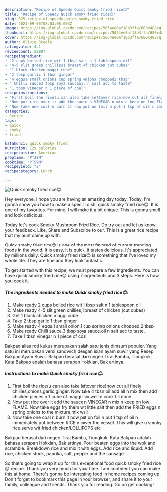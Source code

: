 ```yaml
---
description: "Recipe of Speedy Quick smoky fried rice😊"
title: "Recipe of Speedy Quick smoky fried rice😊"
slug: 625-recipe-of-speedy-quick-smoky-fried-rice
date: 2021-09-05T08:03:08.603Z
image: https://img-global.cpcdn.com/recipes/5054ee0af18b3ffa/680x482cq70/quick-smoky-fried-rice-recipe-main-photo.jpg
thumbnail: https://img-global.cpcdn.com/recipes/5054ee0af18b3ffa/680x482cq70/quick-smoky-fried-rice-recipe-main-photo.jpg
cover: https://img-global.cpcdn.com/recipes/5054ee0af18b3ffa/680x482cq70/quick-smoky-fried-rice-recipe-main-photo.jpg
author: Olivia Steele
ratingvalue: 4.1
reviewcount: 22887
recipeingredient:
- "2 cups boiled rice wit 1 tbsp salt n 1 tablespoon oil"
- "4-5 slit green chillies1 breast of chicken cut cubes"
- "1 block chicken maggi cube"
- "2 tbsp garlic 1 tbsn ginger"
- "4 eggs1 small onion1 cup spring onions chopped2 tbsp"
- " Chilli sauce3 tbsp soya sauceoil n salt acc to taste"
- "1 tbsn vinegar n 1 piece of coal"
recipeinstructions:
- "First boil the rice(u can also take leftover rice)now cut all finely chillies,onions,garlic,ginger. Now take 4 tbsn oil add all n mix then add chicken pieces n 1 cube of maggi mix well n cook till done."
- "Now put rice over it add the sauce n VINEGAR n mix n keep on low FLAME. Now take eggs fry them wit little salt then add the FRIED eggs n spring onions to the mixture.mix well"
- "Now take one coal n burn it now put on foil n put 1 tsp of oil n immediately put between RICE n cover the vessel. This will give u smoky rice.serve wit fried chicken/LOLLIPOPS etc"
categories:
- Recipe
tags:
- quick
- smoky
- fried

katakunci: quick smoky fried 
nutrition: 129 calories
recipecuisine: American
preptime: "PT28M"
cooktime: "PT59M"
recipeyield: "2"
recipecategory: Lunch

---
```



![Quick smoky fried rice😊](https://img-global.cpcdn.com/recipes/5054ee0af18b3ffa/680x482cq70/quick-smoky-fried-rice-recipe-main-photo.jpg)

Hey everyone, I hope you are having an amazing day today. Today, I'm gonna show you how to make a special dish, quick smoky fried rice😊. It is one of my favorites. For mine, I will make it a bit unique. This is gonna smell and look delicious.

Today let&#39;s cook Smoky Mushroom Fried Rice. Do try out and let us know your feedback. Like, Share and Subscribe to our. This is a great rice recipe that my aunt came up with.

Quick smoky fried rice😊 is one of the most favored of current trending foods in the world. It is easy, it is quick, it tastes delicious. It's appreciated by millions daily. Quick smoky fried rice😊 is something that I've loved my whole life. They are fine and they look fantastic.


To get started with this recipe, we must prepare a few ingredients. You can have quick smoky fried rice😊 using 7 ingredients and 3 steps. Here is how you cook it.

<!--inarticleads1-->

##### The ingredients needed to make Quick smoky fried rice😊:

1. Make ready 2 cups boiled rice wit 1 tbsp salt n 1 tablespoon oil
1. Make ready 4-5 slit green chillies,1 breast of chicken (cut cubes)
1. Get 1 block chicken maggi cube
1. Take 2 tbsp garlic 1 tbsn ginger
1. Make ready 4 eggs,1 small onion,1 cup spring onions chopped,2 tbsp
1. Make ready  Chilli sauce,3 tbsp soya sauce.oil n salt acc to taste,
1. Take 1 tbsn vinegar n 1 piece of coal


Bakpao alias roti kukus merupakan salah satu jenis dimsum populer. Yang satu ini merupakan versi sandwich dengan isian ayam suwir yang Resep Bakpao Ayam Suwir. Bakpao berasal dari negeri Tirai Bambu, Tiongkok. Kata Bakpao adalah bahasa serapan Hokkian, Bak artinya. 

<!--inarticleads2-->

##### Instructions to make Quick smoky fried rice😊:

1. First boil the rice(u can also take leftover rice)now cut all finely chillies,onions,garlic,ginger. Now take 4 tbsn oil add all n mix then add chicken pieces n 1 cube of maggi mix well n cook till done.
1. Now put rice over it add the sauce n VINEGAR n mix n keep on low FLAME. Now take eggs fry them wit little salt then add the FRIED eggs n spring onions to the mixture.mix well
1. Now take one coal n burn it now put on foil n put 1 tsp of oil n immediately put between RICE n cover the vessel. This will give u smoky rice.serve wit fried chicken/LOLLIPOPS etc


Bakpao berasal dari negeri Tirai Bambu, Tiongkok. Kata Bakpao adalah bahasa serapan Hokkian, Bak artinya. Pour beaten eggs into the wok and scramble. Breakdown rice and mix it with eggs. Add rice and liquid: Add rice, chicken stock, paprika, salt, pepper and the sausage. 

So that's going to wrap it up for this exceptional food quick smoky fried rice😊 recipe. Thank you very much for your time. I am confident you can make this at home. There's gonna be interesting food in home recipes coming up. Don't forget to bookmark this page in your browser, and share it to your family, colleague and friends. Thank you for reading. Go on get cooking!
